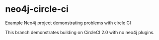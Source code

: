 # neo4j-circle-ci

Example Neo4j project demonstrating problems with circle CI

This branch demonstrates building on CircleCI 2.0 with no neo4j plugins.
